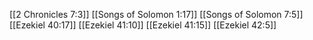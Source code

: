[[2 Chronicles 7:3]]
[[Songs of Solomon 1:17]]
[[Songs of Solomon 7:5]]
[[Ezekiel 40:17]]
[[Ezekiel 41:10]]
[[Ezekiel 41:15]]
[[Ezekiel 42:5]]
